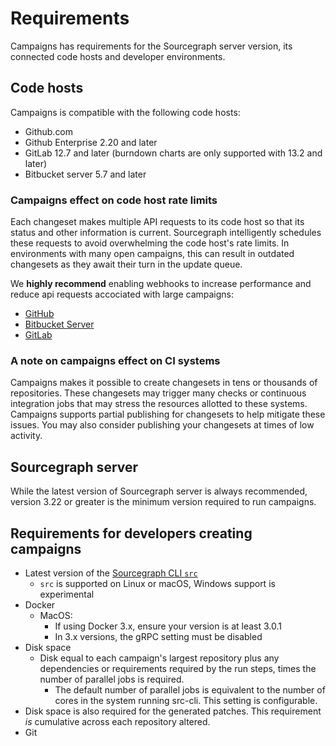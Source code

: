 # Requirements

Campaigns has requirements for the Sourcegraph server version, its connected code hosts and developer environments.

## Code hosts

Campaigns is compatible with the following code hosts:

* Github.com
* Github Enterprise 2.20 and later
* GitLab 12.7 and later (burndown charts are only supported with 13.2 and later)
* Bitbucket server 5.7 and later

### Campaigns effect on code host rate limits

Each changeset makes multiple API requests to its code host so that its status and other information is current. Sourcegraph intelligently schedules these requests to avoid overwhelming the code host's rate limits. In environments with many open campaigns, this can result in outdated changesets as they await their turn in the update queue.

We **highly recommend** enabling webhooks to increase performance and reduce api requests accociated with large campaigns:

* [GitHub](../../admin/external_service/github.md#webhooks)
* [Bitbucket Server](../../admin/external_service/bitbucket_server.md#webhooks)
* [GitLab](../../admin/external_service/gitlab.md#webhooks)

### A note on campaigns effect on CI systems

Campaigns makes it possible to create changesets in tens or thousands of repositories. These changesets may trigger many checks or continuous integration jobs that may stress the resources allotted to these systems. Campaigns supports partial publishing for changesets to help mitigate these issues. You may also consider publishing your changesets at times of low activity.  

## Sourcegraph server

While the latest version of Sourcegraph server is always recommended, version 3.22 or greater is the minimum version required to run campaigns.

## Requirements for developers creating campaigns

* Latest version of the [Sourcegraph CLI `src`](../../cli/index.md)
  * `src` is supported on Linux or macOS, Windows support is experimental
* Docker
  * MacOS:
    * If using Docker 3.x, ensure your version is at least 3.0.1
    * In 3.x versions, the gRPC setting must be disabled
* Disk space
  * Disk equal to each campaign's largest repository plus any dependencies or requirements required by the run steps, times the number of parallel jobs is required.
    * The default number of parallel jobs is equivalent to the number of cores in the system running src-cli. This setting is configurable.
* Disk space is also required for the generated patches. This requirement *is* cumulative across each repository altered.
* Git
